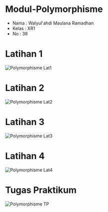 # Modul-Polymorphisme
+ Nama  : Walyul'ahdi Maulana Ramadhan
+ Kelas : XR1
+ No    : 39
# Latihan 1
![Polymorphisme Lat1](https://user-images.githubusercontent.com/71486008/115839856-47d87980-a445-11eb-8480-8a02856fd299.png)
# Latihan 2
![Polymorphisme Lat2](https://user-images.githubusercontent.com/71486008/115839863-4909a680-a445-11eb-85fa-840fa6b81033.png)
# Latihan 3
![Polymorphisme Lat3](https://user-images.githubusercontent.com/71486008/115839868-49a23d00-a445-11eb-99e1-b93d88213a36.png)
# Latihan 4
![Polymorphisme Lat4](https://user-images.githubusercontent.com/71486008/115839873-49a23d00-a445-11eb-99d8-a384ec174503.png)
# Tugas Praktikum
![Polymorphisme TP](https://user-images.githubusercontent.com/71486008/115839878-4a3ad380-a445-11eb-8869-4ce67d54a240.png)
